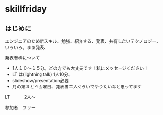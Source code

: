 # skillfriday


## はじめに
エンジニアのため新スキル、勉強、紹介する、発表、共有したいテクノロジー、いろいろ。まぁ発表、


発表者枠について
* 1人１０〜１５分。どの方でも大丈夫です！私にメッセージください！
* LT は(lightning talk) 1人10分、
* slideshow/presentation必要
* 月の第３と４金曜日、発表者二人ぐらいでやりたいなと思ってます




LT 　　　2人〜

参加者　フリー
